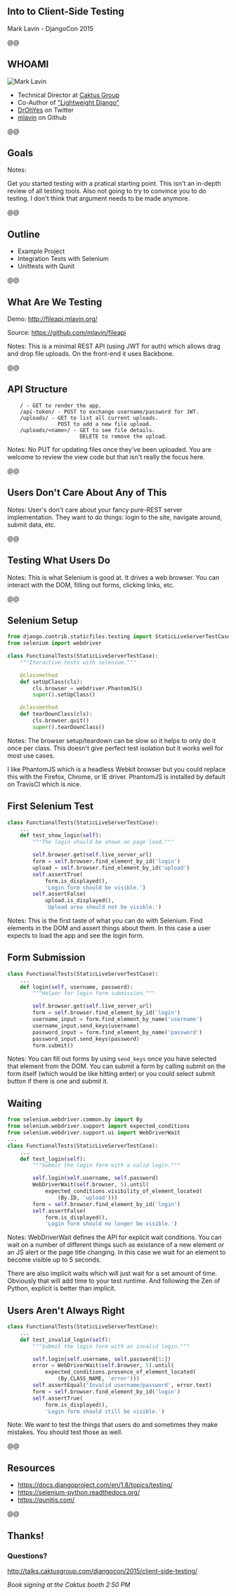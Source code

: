 ## Into to Client-Side Testing
Mark Lavin - DjangoCon 2015

@@

## WHOAMI

![Mark Lavin](./img/mark.jpg) <!-- .element: style="float: left" -->

- Technical Director at [Caktus Group](https://www.caktusgroup.com/)
- Co-Author of ["Lightweight Django"](http://shop.oreilly.com/product/0636920032502.do)
- [DrOhYes](https://twitter.com/DrOhYes) on Twitter
- [mlavin](https://github.com/mlavin) on Github

@@

## Goals

Notes:

Get you started testing with a pratical starting point.
This isn't an in-depth review of all testing tools.
Also not going to try to convince you to do testing.
I don't think that argument needs to be made anymore.

@@

## Outline

- Example Project
- Integration Tests with Selenium
- Unittests with Qunit

@@

## What Are We Testing

Demo: http://fileapi.mlavin.org/

Source: https://github.com/mlavin/fileapi

<insert screenshot of finished project>

Notes:
This is a minimal REST API (using JWT for auth) which allows drag and drop file uploads.
On the front-end it uses Backbone.

@@

## API Structure

```
    / - GET to render the app.
    /api-token/ - POST to exchange username/password for JWT.
    /uploads/ - GET to list all current uploads.
                POST to add a new file upload.
    /uploads/<name>/ - GET to see file details.
                       DELETE to remove the upload.
```

Notes:
No PUT for updating files once they've been uploaded.
You are welcome to review the view code but that isn't really the focus here.

@@

## Users Don't Care About Any of This

Notes:
User's don't care about your fancy pure-REST server implementation. They want
to do things: login to the site, navigate around, submit data, etc.

@@

## Testing What Users Do

Notes:
This is what Selenium is good at. It drives a web browser. You can interact with the DOM,
filling out forms, clicking links, etc.

@@

## Selenium Setup

```python
from django.contrib.staticfiles.testing import StaticLiveServerTestCase
from selenium import webdriver

class FunctionalTests(StaticLiveServerTestCase):
    """Iteractive tests with selenium."""

    @classmethod
    def setUpClass(cls):
        cls.browser = webdriver.PhantomJS()
        super().setUpClass()

    @classmethod
    def tearDownClass(cls):
        cls.browser.quit()
        super().tearDownClass()
```

Notes:
The browser setup/teardown can be slow so it helps to only do it once per class. This doesn't
give perfect test isolation but it works well for most use cases.

I like PhantomJS which is a headless Webkit browser but you could replace this with the
Firefox, Chrome, or IE driver. PhantomJS is installed by default on TravisCI which is nice.


## First Selenium Test

```python
class FunctionalTests(StaticLiveServerTestCase):
    ...
    def test_show_login(self):
        """The login should be shown on page load."""

        self.browser.get(self.live_server_url)
        form = self.browser.find_element_by_id('login')
        upload = self.browser.find_element_by_id('upload')
        self.assertTrue(
            form.is_displayed(),
            'Login form should be visible.')
        self.assertFalse(
            upload.is_displayed(),
            'Upload area should not be visible.')

```

Notes:
This is the first taste of what you can do with Selenium. Find elements in the DOM and assert
things about them. In this case a user expects to load the app and see the login form.


## Form Submission

```python
class FunctionalTests(StaticLiveServerTestCase):
    ...
    def login(self, username, password):
        """Helper for login form submission."""

        self.browser.get(self.live_server_url)
        form = self.browser.find_element_by_id('login')
        username_input = form.find_element_by_name('username')
        username_input.send_keys(username)
        password_input = form.find_element_by_name('password')
        password_input.send_keys(password)
        form.submit()
```

Notes:
You can fill out forms by using ``send_keys`` once you have selected that element from the DOM.
You can submit a form by calling submit on the form itself (which would be like hitting enter)
or you could select submit button if there is one and submit it.


## Waiting

```python
from selenium.webdriver.common.by import By
from selenium.webdriver.support import expected_conditions
from selenium.webdriver.support.ui import WebDriverWait
...
class FunctionalTests(StaticLiveServerTestCase):
    ...
    def test_login(self):
        """Submit the login form with a valid login."""

        self.login(self.username, self.password)
        WebDriverWait(self.browser, 5).until(
            expected_conditions.visibility_of_element_located(
                (By.ID, 'upload')))
        form = self.browser.find_element_by_id('login')
        self.assertFalse(
            form.is_displayed(),
            'Login form should no longer be visible.')
```

Notes:
WebDriverWait defines the API for explicit wait conditions. You can wait on a number
of different things such as existance of a new element or an JS alert or the page title
changing. In this case we wait for an element to become visible up to 5 seconds.

There are also implicit waits which will just wait for a set amount of time. Obviously that
will add time to your test runtime. And following the Zen of Python, explicit is better than
implicit.


## Users Aren't Always Right

```python
class FunctionalTests(StaticLiveServerTestCase):
    ...
    def test_invalid_login(self):
        """Submit the login form with an invalid login."""

        self.login(self.username, self.password[1:])
        error = WebDriverWait(self.browser, 5).until(
            expected_conditions.presence_of_element_located(
                (By.CLASS_NAME, 'error')))
        self.assertEqual('Invalid username/password', error.text)
        form = self.browser.find_element_by_id('login')
        self.assertTrue(
            form.is_displayed(),
            'Login form should still be visible.')
```

Note:
We want to test the things that users do and sometimes they make mistakes. You
should test those as well.

@@

## Resources

- https://docs.djangoproject.com/en/1.8/topics/testing/
- https://selenium-python.readthedocs.org/
- https://qunitjs.com/

@@

## Thanks!

### Questions?

http://talks.caktusgroup.com/djangocon/2015/client-side-testing/

*Book signing at the Caktus booth 2:50 PM*
